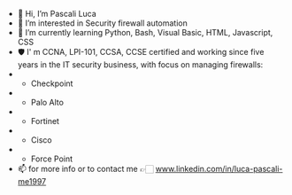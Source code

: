 - 👋 Hi, I’m Pascali Luca
- 👀 I’m interested in Security firewall automation
- 🌱 I’m currently learning Python, Bash, Visual Basic, HTML, Javascript, CSS
- 🛡 I' m CCNA, LPI-101, CCSA, CCSE certified and working since five years in the IT security business, with focus on managing firewalls:
-   - Checkpoint
-   - Palo Alto
-   - Fortinet
-   - Cisco
-   - Force Point
- 📫 for more info or to contact me 👉🏻 www.linkedin.com/in/luca-pascali-me1997


<!---
luke-netwalker/luke-netwalker is a ✨ special ✨ repository because its `README.md` (this file) appears on your GitHub profile.
You can click the Preview link to take a look at your changes.
--->
